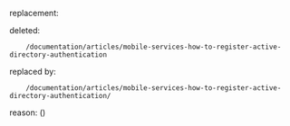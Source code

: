 replacement:

deleted:

		/documentation/articles/mobile-services-how-to-register-active-directory-authentication

replaced by:

		/documentation/articles/mobile-services-how-to-register-active-directory-authentication/

reason: ()

